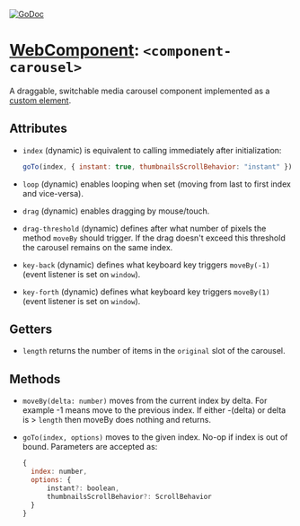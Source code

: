 <a href="https://codepen.io/romshark/pen/poXJxre">
    <img src="https://img.shields.io/badge/live-demo-green" alt="GoDoc">
</a>

# [WebComponent](https://developer.mozilla.org/en-US/docs/Web/API/Web_components): `<component-carousel>`

A draggable, switchable media carousel component implemented as
a [custom element](https://developer.mozilla.org/en-US/docs/Web/API/Web_components/Using_custom_elements).

## Attributes

- `index` (dynamic) is equivalent to calling immediately after initialization:

  ```js
  goTo(index, { instant: true, thumbnailsScrollBehavior: "instant" });
  ```

- `loop` (dynamic) enables looping when set
  (moving from last to first index and vice-versa).
- `drag` (dynamic) enables dragging by mouse/touch.
- `drag-threshold` (dynamic) defines after what number of pixels the method `moveBy`
  should trigger. If the drag doesn't exceed this threshold the carousel
  remains on the same index.
- `key-back` (dynamic) defines what keyboard key triggers `moveBy(-1)`
  (event listener is set on `window`).
- `key-forth` (dynamic) defines what keyboard key triggers `moveBy(1)`
  (event listener is set on `window`).

## Getters

- `length` returns the number of items in the `original` slot of the carousel.

## Methods

- `moveBy(delta: number)` moves from the current index by delta.
  For example -1 means move to the previous index. If either -(delta) or
  delta is > `length` then moveBy does nothing and returns.
- `goTo(index, options)` moves to the given index. No-op if index is out of bound.
  Parameters are accepted as:

  ```js
  {
    index: number,
    options: {
        instant?: boolean,
        thumbnailsScrollBehavior?: ScrollBehavior
    }
  }
  ```
